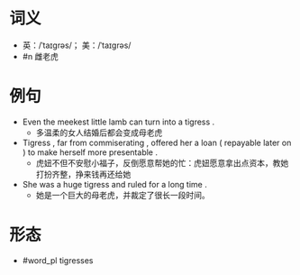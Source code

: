 # 词义
- 英：/ˈtaɪɡrəs/； 美：/ˈtaɪɡrəs/
- #n 雌老虎
# 例句
- Even the meekest little lamb can turn into a tigress .
	- 多温柔的女人结婚后都会变成母老虎
- Tigress , far from commiserating , offered her a loan ( repayable later on ) to make herself more presentable .
	- 虎妞不但不安慰小福子，反倒愿意帮她的忙：虎妞愿意拿出点资本，教她打扮齐整，挣来钱再还给她
- She was a huge tigress and ruled for a long time .
	- 她是一个巨大的母老虎，并裁定了很长一段时间。
# 形态
- #word_pl tigresses
